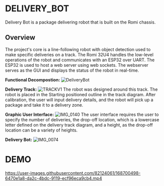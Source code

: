 # DELIVERY_BOT
Delivery Bot is a package delivering robot that is built on the Romi chassis. 

## Overview 
The project's core is a line-following robot with object detection used to make specific deliveries on a track. The Romi 32U4 handles the low-level operations of the robot and communicates with an ESP32 over UART. The ESP32 is used to host a web server using web sockets. The webserver serves as the GUI and displays the status of the robot in real-time. 

**Functional Decompostion:** 
![DeliveryBot](https://user-images.githubusercontent.com/82124061/168692394-dbfa2c40-cbe9-4166-8a21-4b2a0275124c.png)

**Delivery Track:**
![TRACKV1](https://user-images.githubusercontent.com/82124061/168695865-caa970cd-0dab-46ed-b836-f8ece6bb3135.png)
The robot was designed around this track. The robot is placed in the Starting positioned outline in the track diagram. After calibration, the user will input delivery details, and the robot will pick up a package and take it to a delivery zone. 

**Graphic User Interface:**
![IMG_0140](https://user-images.githubusercontent.com/82124061/168697700-8cfed013-5813-4f25-9742-b856d8e01aa8.jpg)
The user interface requires the user to specify the number of deliveries, the drop-off location, which is a lowercase letter defined on the delivery track diagram, and a height, as the drop-off location can be a variety of heights.  

**Delivery Bot:**
![IMG_0074](https://user-images.githubusercontent.com/82124061/168695502-3ca4066f-8d42-4fcb-865a-4f27404ebd35.jpg)


# DEMO 
https://user-images.githubusercontent.com/82124061/168700498-6470e1a8-da2c-4bdc-9119-ecf96eca9cb4.mp4
